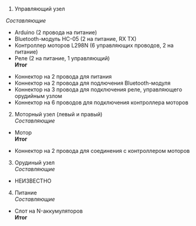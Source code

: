 1. Управляющий узел  

 *Составляющие*  
  + Arduino (2 провода на питание)
  + Bluetooth-модуль HC-05 (2 на питание, RX TX)
  + Контроллер моторов L298N (6 управляющих проводов, 2 на питание)
  + Реле (2 на питание, 1 управляющий)  
 **Итог**  
  - Коннектор на 2 провода для питания
  - Коннектор на 2 провода для подлючения Bluetooth-модуля
  - Коннектор на 3 провода для подключения реле, управляющего орудийным узлом
  - Коннектор на 6 проводов для подключения контроллера моторов  
2. Моторный узел (левый и правый)  
 *Составляющие*  
  + Мотор  
 **Итог**  
  - Коннектор на 2 провода для соединения с контроллером моторов  
3. Орудиный узел  
 *Составляющие*  
  + НЕИЗВЕСТНО  

4. Питание  
 *Составляющие*  
  + Слот на N-аккумуляторов  
 **Итог**  
